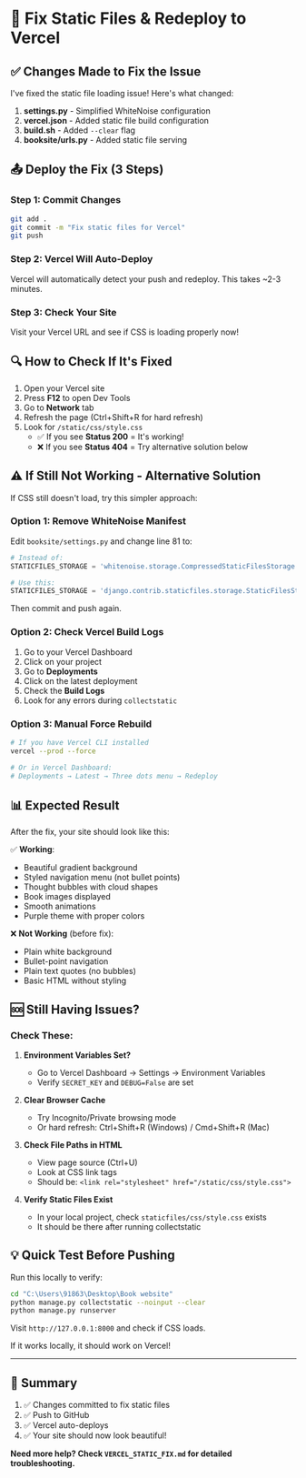 # 🔧 Fix Static Files & Redeploy to Vercel

## ✅ Changes Made to Fix the Issue

I've fixed the static file loading issue! Here's what changed:

1. **settings.py** - Simplified WhiteNoise configuration
2. **vercel.json** - Added static file build configuration
3. **build.sh** - Added `--clear` flag
4. **booksite/urls.py** - Added static file serving

## 📤 Deploy the Fix (3 Steps)

### Step 1: Commit Changes
```bash
git add .
git commit -m "Fix static files for Vercel"
git push
```

### Step 2: Vercel Will Auto-Deploy
Vercel will automatically detect your push and redeploy. This takes ~2-3 minutes.

### Step 3: Check Your Site
Visit your Vercel URL and see if CSS is loading properly now!

## 🔍 How to Check If It's Fixed

1. Open your Vercel site
2. Press **F12** to open Dev Tools
3. Go to **Network** tab
4. Refresh the page (Ctrl+Shift+R for hard refresh)
5. Look for `/static/css/style.css`
   - ✅ If you see **Status 200** = It's working!
   - ❌ If you see **Status 404** = Try alternative solution below

## ⚠️ If Still Not Working - Alternative Solution

If CSS still doesn't load, try this simpler approach:

### Option 1: Remove WhiteNoise Manifest

Edit `booksite/settings.py` and change line 81 to:

```python
# Instead of:
STATICFILES_STORAGE = 'whitenoise.storage.CompressedStaticFilesStorage'

# Use this:
STATICFILES_STORAGE = 'django.contrib.staticfiles.storage.StaticFilesStorage'
```

Then commit and push again.

### Option 2: Check Vercel Build Logs

1. Go to your Vercel Dashboard
2. Click on your project
3. Go to **Deployments**
4. Click on the latest deployment
5. Check the **Build Logs**
6. Look for any errors during `collectstatic`

### Option 3: Manual Force Rebuild

```bash
# If you have Vercel CLI installed
vercel --prod --force

# Or in Vercel Dashboard:
# Deployments → Latest → Three dots menu → Redeploy
```

## 📊 Expected Result

After the fix, your site should look like this:

✅ **Working**:
- Beautiful gradient background
- Styled navigation menu (not bullet points)
- Thought bubbles with cloud shapes
- Book images displayed
- Smooth animations
- Purple theme with proper colors

❌ **Not Working** (before fix):
- Plain white background
- Bullet-point navigation
- Plain text quotes (no bubbles)
- Basic HTML without styling

## 🆘 Still Having Issues?

### Check These:

1. **Environment Variables Set?**
   - Go to Vercel Dashboard → Settings → Environment Variables
   - Verify `SECRET_KEY` and `DEBUG=False` are set

2. **Clear Browser Cache**
   - Try Incognito/Private browsing mode
   - Or hard refresh: Ctrl+Shift+R (Windows) / Cmd+Shift+R (Mac)

3. **Check File Paths in HTML**
   - View page source (Ctrl+U)
   - Look at CSS link tags
   - Should be: `<link rel="stylesheet" href="/static/css/style.css">`

4. **Verify Static Files Exist**
   - In your local project, check `staticfiles/css/style.css` exists
   - It should be there after running collectstatic

## 💡 Quick Test Before Pushing

Run this locally to verify:

```bash
cd "C:\Users\91863\Desktop\Book website"
python manage.py collectstatic --noinput --clear
python manage.py runserver
```

Visit `http://127.0.0.1:8000` and check if CSS loads.

If it works locally, it should work on Vercel!

---

## 🎯 Summary

1. ✅ Changes committed to fix static files
2. ✅ Push to GitHub
3. ✅ Vercel auto-deploys  
4. ✅ Your site should now look beautiful!

**Need more help? Check `VERCEL_STATIC_FIX.md` for detailed troubleshooting.**













